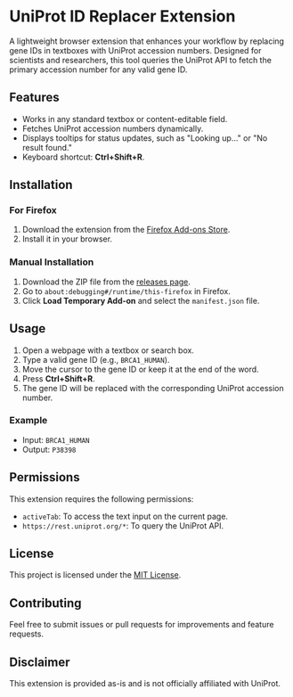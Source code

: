 # UniProt ID Replacer Extension

A lightweight browser extension that enhances your workflow by replacing gene IDs in textboxes with UniProt accession numbers. Designed for scientists and researchers, this tool queries the UniProt API to fetch the primary accession number for any valid gene ID.

## Features
- Works in any standard textbox or content-editable field.
- Fetches UniProt accession numbers dynamically.
- Displays tooltips for status updates, such as "Looking up..." or "No result found."
- Keyboard shortcut: **Ctrl+Shift+R**.

## Installation
### For Firefox
1. Download the extension from the [Firefox Add-ons Store](https://addons.mozilla.org/).
2. Install it in your browser.

### Manual Installation
1. Download the ZIP file from the [releases page](#).
2. Go to `about:debugging#/runtime/this-firefox` in Firefox.
3. Click **Load Temporary Add-on** and select the `manifest.json` file.

## Usage
1. Open a webpage with a textbox or search box.
2. Type a valid gene ID (e.g., `BRCA1_HUMAN`).
3. Move the cursor to the gene ID or keep it at the end of the word.
4. Press **Ctrl+Shift+R**.
5. The gene ID will be replaced with the corresponding UniProt accession number.

### Example
- Input: `BRCA1_HUMAN`
- Output: `P38398`

## Permissions
This extension requires the following permissions:
- `activeTab`: To access the text input on the current page.
- `https://rest.uniprot.org/*`: To query the UniProt API.

## License
This project is licensed under the [MIT License](LICENSE).

## Contributing
Feel free to submit issues or pull requests for improvements and feature requests.

## Disclaimer
This extension is provided as-is and is not officially affiliated with UniProt.
